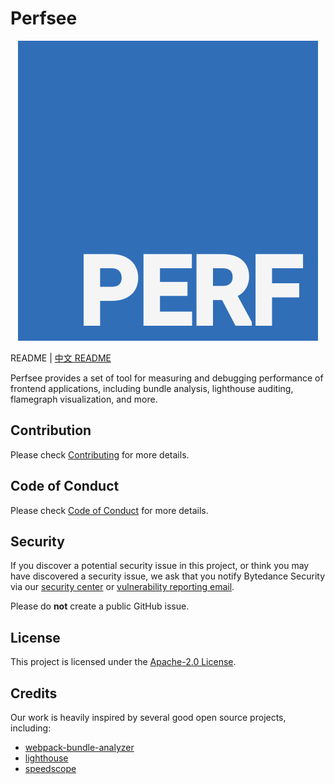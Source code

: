 # Perfsee

<p align="center">
  <img src="./assets/logo.svg" style="margin: '0 auto'">
</p>

README | [中文 README](README.zh_CN.md)

Perfsee provides a set of tool for measuring and debugging performance of frontend applications,
including bundle analysis, lighthouse auditing, flamegraph visualization, and more.

## Contribution

Please check [Contributing](CONTRIBUTING.md) for more details.

## Code of Conduct

Please check [Code of Conduct](CODE_OF_CONDUCT.md) for more details.

## Security

If you discover a potential security issue in this project, or think you may
have discovered a security issue, we ask that you notify Bytedance Security via our [security center](https://security.bytedance.com/src) or [vulnerability reporting email](sec@bytedance.com).

Please do **not** create a public GitHub issue.

## License

This project is licensed under the [Apache-2.0 License](LICENSE).

## Credits

Our work is heavily inspired by several good open source projects, including:

- [webpack-bundle-analyzer](https://github.com/webpack-contrib/webpack-bundle-analyzer)
- [lighthouse](https://github.com/GoogleChrome/lighthouse)
- [speedscope](https://github.com/jlfwong/speedscope)
